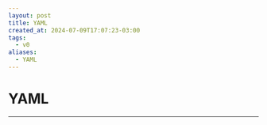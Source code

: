 ```yaml
---
layout: post
title: YAML
created_at: 2024-07-09T17:07:23-03:00
tags:
  - v0
aliases:
  - YAML
---
```

# YAML
---

